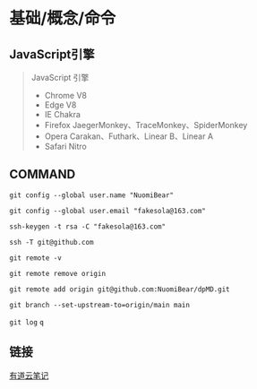 # 基础/概念/命令

## JavaScript引擎

> JavaScript 引擎
>
> - Chrome V8
> - Edge V8
> - IE Chakra
> - Firefox JaegerMonkey、TraceMonkey、SpiderMonkey
> - Opera Carakan、Futhark、Linear B、Linear A
> - Safari Nitro

## COMMAND

` git config --global user.name "NuomiBear" `

` git config --global user.email "fakesola@163.com" `

` ssh-keygen -t rsa -C "fakesola@163.com" `

` ssh -T git@github.com `

` git remote -v `

` git remote remove origin `

` git remote add origin git@github.com:NuomiBear/dpMD.git `

` git branch --set-upstream-to=origin/main main `

` git log ` `q`

## 链接

[有道云笔记](https://note.youdao.com/ynoteshare/index.html?id=9ecec426ed69f21912ad286fc073fe54&type=note&_time=1704382792251)
